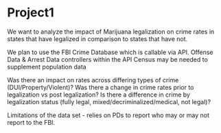 # Project1

We  want to analyze the impact of Marijuana legalization on crime rates in states that have
legalized in comparison to states that have not. 

We plan to use the FBI Crime Database which is callable via API.
    Offense Data & Arrest Data controllers within the API
Census may be needed to supplement population data


Was there an impact on rates across differing types of crime (DUI/Property/Violent)?
Was there a change in crime rates prior to legalization vs post legalization?
Is there a difference in crime by legalization status (fully legal, mixed/decriminalized/medical, not legal)?


Limitations of the data set - relies on PDs to report who may or may not report to the FBI.
